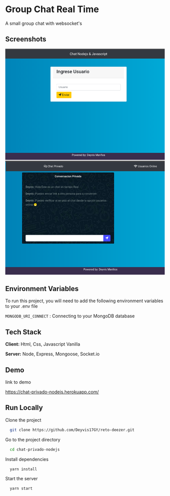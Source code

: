 
# Group Chat Real Time

A small group chat with websocket's



## Screenshots
![Home Screenshot](docs/img/home.png)
![Chat Screenshot](docs/img/chat.png)

## Environment Variables

To run this project, you will need to add the following environment variables to your .env file

`MONGODB_URI_CONNECT`  : 
Connecting to your MongoDB database



## Tech Stack

**Client:** Html, Css, Javascript Vanilla

**Server:** Node, Express, Mongoose, Socket.io


## Demo

link to demo

https://chat-privado-nodejs.herokuapp.com/
## Run Locally

Clone the project

```bash
  git clone https://github.com/Deyvis17GY/reto-deezer.git
```

Go to the project directory

```bash
  cd chat-privado-nodejs
```

Install dependencies

```bash
  yarn install
```

Start the server

```bash
  yarn start
```

